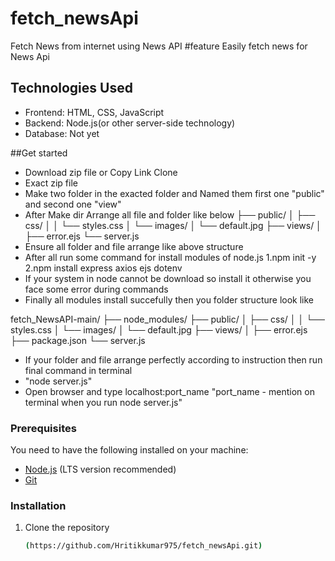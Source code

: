 # fetch_newsApi
Fetch News from internet using News API 
#feature
Easily fetch news for News Api
## Technologies Used
- Frontend: HTML, CSS, JavaScript
- Backend: Node.js(or other server-side technology)
- Database: Not yet

##Get started

 - Download zip file or Copy Link Clone
 - Exact zip file
 - Make two folder in the exacted folder and Named them first one "public" and second one "view"
 - After Make dir Arrange all file and folder like below
├── public/
│   ├── css/
│   │   └── styles.css
│   └── images/
│       └── default.jpg
├── views/
│   ├── error.ejs
└── server.js
 - Ensure all folder and file arrange like above structure
 - After all run some command for install modules of node.js
1.npm init -y
2.npm install express axios ejs dotenv
 - If your system in node cannot be download so install it otherwise you face some error during commands
 - Finally all modules install succefully then you folder structure look like

fetch_NewsAPI-main/
├── node_modules/
├── public/
│   ├── css/
│   │   └── styles.css
│   └── images/
│       └── default.jpg
├── views/
│   ├── error.ejs
├── package.json
└── server.js

 - If your folder and file arrange perfectly according to instruction then run final command in terminal
 - "node server.js"
 - Open browser and type localhost:port_name "port_name - mention on terminal when you run node server.js"
### Prerequisites

You need to have the following installed on your machine:
- [Node.js](https://nodejs.org/) (LTS version recommended)
- [Git](https://git-scm.com/)

### Installation

1. Clone the repository
   ```bash
   (https://github.com/Hritikkumar975/fetch_newsApi.git)

